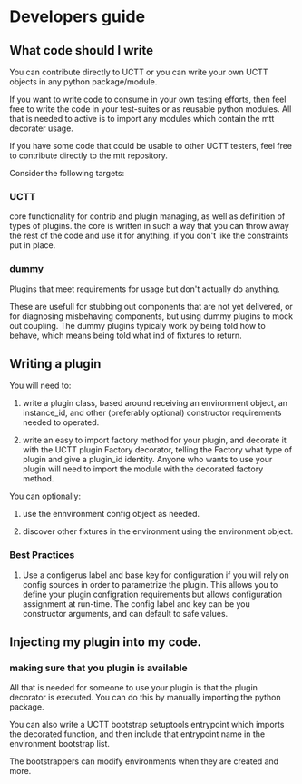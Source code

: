 # Developers guide

## What code should I write

You can contribute directly to UCTT or you can write your own UCTT objects in any
python package/module.

If you want to write code to consume in your own testing efforts, then feel free
to write the code in your test-suites or as reusable python modules.
All that is needed to active is to import any modules which contain the mtt
decorater usage.

If you have some code that could be usable to other UCTT testers, feel free to
contribute directly to the mtt repository.

Consider the following targets:

### UCTT

core functionality for contrib and plugin managing, as well as definition of
types of plugins.
the core is written in such a way that you can throw away the rest of the code
and use it for anything, if you don't like the constraints put in place.

### dummy

Plugins that meet requirements for usage but don't actually do anything.

These are usefull for stubbing out components that are not yet delivered, or for
diagnosing misbehaving components, but using dummy plugins to mock out coupling.
The dummy plugins typicaly work by being told how to behave, which means being
told what ind of fixtures to return.

## Writing a plugin

You will need to:

1. write a plugin class, based around receiving an environment object, an
   instance_id, and other (preferably optional) constructor requirements needed
   to operated.

2. write an easy to import factory method for your plugin, and decorate it with
   the UCTT plugin Factory decorator, telling the Factory what type of plugin
   and give a plugin_id identity.
   Anyone who wants to use your plugin will need to import the module with the
   decorated factory method.

You can optionally:

1. use the ennvironment config object as needed.

2. discover other fixtures in the environment using the environment object.

### Best Practices

1. Use a configerus label and base key for configuration if you will rely on
  config sources in order to parametrize the plugin.  This allows you to define
  your plugin configration requirements but allows configuration assignment at
  run-time. The config label and key can be you constructor arguments, and can
  default to safe values.

## Injecting my plugin into my code.

### making sure that you plugin is available

All that is needed for someone to use your plugin is that the plugin decorator
is executed.
You can do this by manually importing the  python package.

You can also write a UCTT bootstrap setuptools entrypoint which imports the
decorated function, and then include that entrypoint name in the environment
bootstrap list.

The bootstrappers can modify environments when they are created and more.
